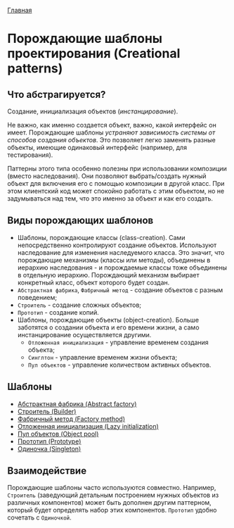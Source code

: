 [Главная](../#readme)

# Порождающие шаблоны проектирования (Creational patterns)

## Что абстрагируется?

Создание, инициализация объектов (*инстанцирование*). 

Не важно, как именно создается объект, важно, какой интерфейс он имеет. Порождающие шаблоны *устраняют зависимость системы от способов создания объектов*. Это позволяет легко заменять разные объекты, имеющие одинаковый интерфейс (например, для тестирования).

Паттерны этого типа особенно полезны при использовании композиции (вместо наследования). Они позволяют выбрать/создать нужный объект для включения его с помощью композиции в другой класс. При этом клиентский код может спокойно работать с этим объектом, но не задумываться над тем, что это именно за объект и как его создать.

## Виды порождающих шаблонов

* Шаблоны, порождающие классы (class-creation). Сами непосредственно контролируют создание объектов. Используют наследование для изменения наследуемого класса. Это значит, что порождающие механизмы (классы или методы), объединены в иерархию наследования - и порождаемые классы тоже объединены в отдельную иерархию. Порождающий механизм выбирает конкретный класс, объект которого будет создан.
 * `Абстрактная фабрика`, `Фабричный метод` - создание объектов с разным поведением;
 * `Строитель` - создание сложных объектов;
 * `Прототип` - создание копий.
* Шаблоны, порождающие объекты (object-creation). Больше заботятся о создании объекта и его времени жизни, а само инстанцирование осуществляется другими.
  * `Отложенная инициализация` - управление временем создания объекта;
  * `Синглтон` - управление временем жизни объекта;
  * `Пул объектов` - управление количеством активных объектов.

## Шаблоны

* [Абстрактная фабрика (Abstract factory)](./abstractFactory)
* [Строитель (Builder)](./builder)
* [Фабричный метод (Factory method)](./factoryMethod)
* [Отложенная инициализация (Lazy initialization)](./lazyInitialization)
* [Пул объектов (Object pool)](./pool)
* [Прототип (Prototype)](./prototype)
* [Одиночка (Singleton)](./singleton)

## Взаимодействие

Порождающие шаблоны часто используются совместно. Например, `Строитель` (заведующий детальным построением нужных объектов из различных компонентов) может быть дополнен другим паттерном, который будет определять набор этих компонентов. `Прототип` удобно сочетать с `Одиночкой`. 
